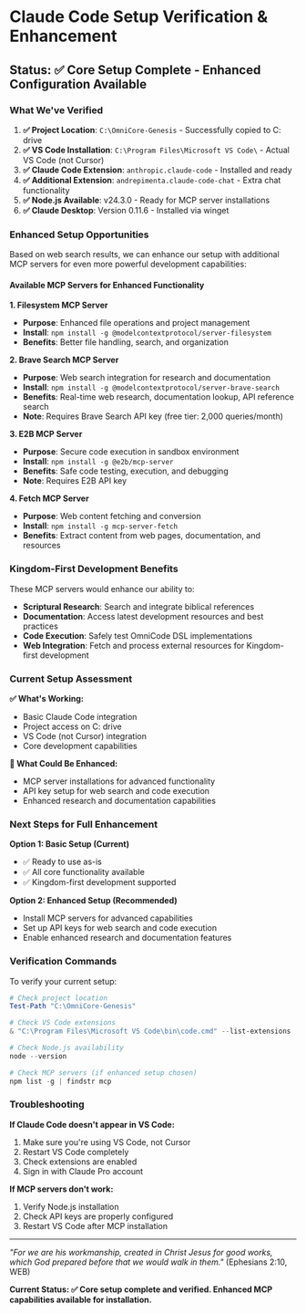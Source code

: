 # Claude Code Setup Verification & Enhancement

## Status: ✅ Core Setup Complete - Enhanced Configuration Available

### What We've Verified

1. **✅ Project Location**: `C:\OmniCore-Genesis` - Successfully copied to C: drive
2. **✅ VS Code Installation**: `C:\Program Files\Microsoft VS Code\` - Actual VS Code (not Cursor)
3. **✅ Claude Code Extension**: `anthropic.claude-code` - Installed and ready
4. **✅ Additional Extension**: `andrepimenta.claude-code-chat` - Extra chat functionality
5. **✅ Node.js Available**: v24.3.0 - Ready for MCP server installations
6. **✅ Claude Desktop**: Version 0.11.6 - Installed via winget

### Enhanced Setup Opportunities

Based on web search results, we can enhance our setup with additional MCP servers for even more powerful development capabilities:

#### Available MCP Servers for Enhanced Functionality

**1. Filesystem MCP Server**
- **Purpose**: Enhanced file operations and project management
- **Install**: `npm install -g @modelcontextprotocol/server-filesystem`
- **Benefits**: Better file handling, search, and organization

**2. Brave Search MCP Server**
- **Purpose**: Web search integration for research and documentation
- **Install**: `npm install -g @modelcontextprotocol/server-brave-search`
- **Benefits**: Real-time web research, documentation lookup, API reference search
- **Note**: Requires Brave Search API key (free tier: 2,000 queries/month)

**3. E2B MCP Server**
- **Purpose**: Secure code execution in sandbox environment
- **Install**: `npm install -g @e2b/mcp-server`
- **Benefits**: Safe code testing, execution, and debugging
- **Note**: Requires E2B API key

**4. Fetch MCP Server**
- **Purpose**: Web content fetching and conversion
- **Install**: `npm install -g mcp-server-fetch`
- **Benefits**: Extract content from web pages, documentation, and resources

### Kingdom-First Development Benefits

These MCP servers would enhance our ability to:

- **Scriptural Research**: Search and integrate biblical references
- **Documentation**: Access latest development resources and best practices
- **Code Execution**: Safely test OmniCode DSL implementations
- **Web Integration**: Fetch and process external resources for Kingdom-first development

### Current Setup Assessment

**✅ What's Working:**
- Basic Claude Code integration
- Project access on C: drive
- VS Code (not Cursor) integration
- Core development capabilities

**🔄 What Could Be Enhanced:**
- MCP server installations for advanced functionality
- API key setup for web search and code execution
- Enhanced research and documentation capabilities

### Next Steps for Full Enhancement

**Option 1: Basic Setup (Current)**
- ✅ Ready to use as-is
- ✅ All core functionality available
- ✅ Kingdom-first development supported

**Option 2: Enhanced Setup (Recommended)**
- Install MCP servers for advanced capabilities
- Set up API keys for web search and code execution
- Enable enhanced research and documentation features

### Verification Commands

To verify your current setup:

```powershell
# Check project location
Test-Path "C:\OmniCore-Genesis"

# Check VS Code extensions
& "C:\Program Files\Microsoft VS Code\bin\code.cmd" --list-extensions | findstr claude

# Check Node.js availability
node --version

# Check MCP servers (if enhanced setup chosen)
npm list -g | findstr mcp
```

### Troubleshooting

**If Claude Code doesn't appear in VS Code:**
1. Make sure you're using VS Code, not Cursor
2. Restart VS Code completely
3. Check extensions are enabled
4. Sign in with Claude Pro account

**If MCP servers don't work:**
1. Verify Node.js installation
2. Check API keys are properly configured
3. Restart VS Code after MCP installation

---

*"For we are his workmanship, created in Christ Jesus for good works, which God prepared before that we would walk in them."* (Ephesians 2:10, WEB)

**Current Status: ✅ Core setup complete and verified. Enhanced MCP capabilities available for installation.** 
